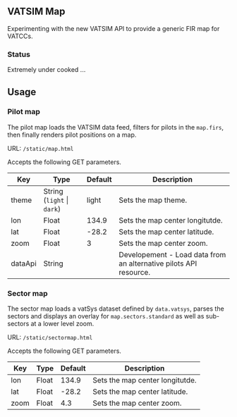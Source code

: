 ## VATSIM Map

Experimenting with the new VATSIM API to provide a generic FIR map for VATCCs.

### Status

Extremely under cooked ...

## Usage

### Pilot map

The pilot map loads the VATSIM data feed, filters for pilots in the `map.firs`, then finally renders pilot positions on a map. 

URL: `/static/map.html`

Accepts the following GET parameters.

|Key|Type|Default|Description|
|---|----|---|---|
|theme|String (`light` \| `dark`)|light|Sets the map theme.|
|lon|Float|134.9|Sets the map center longitutde.|
|lat|Float|-28.2|Sets the map center latitude.|
|zoom|Float|3|Sets the map center zoom.|
|dataApi|String||Developement - Load data from an alternative pilots API resource.|

### Sector map

The sector map loads a vatSys dataset defined by `data.vatsys`, parses the sectors and displays an overlay for `map.sectors.standard` as well as sub-sectors at a lower level zoom.

URL: `/static/sectormap.html`

Accepts the following GET parameters.

|Key|Type|Default|Description|
|---|----|---|---|
|lon|Float|134.9|Sets the map center longitutde.|
|lat|Float|-28.2|Sets the map center latitude.|
|zoom|Float|4.3|Sets the map center zoom.|